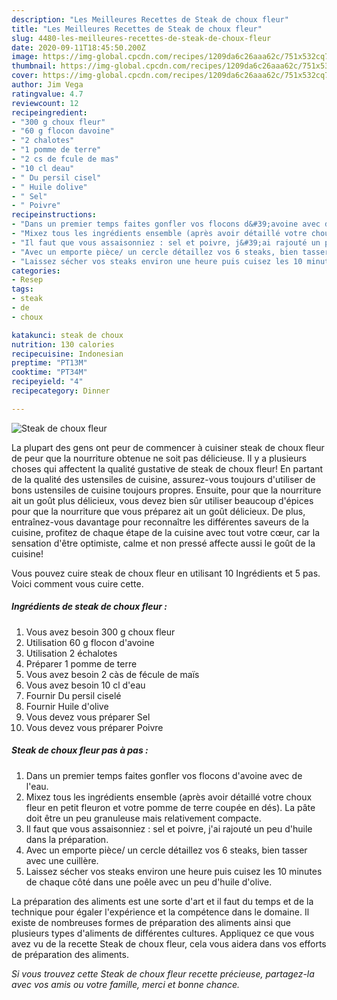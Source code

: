 ```yaml
---
description: "Les Meilleures Recettes de Steak de choux fleur"
title: "Les Meilleures Recettes de Steak de choux fleur"
slug: 4480-les-meilleures-recettes-de-steak-de-choux-fleur
date: 2020-09-11T18:45:50.200Z
image: https://img-global.cpcdn.com/recipes/1209da6c26aaa62c/751x532cq70/steak-de-choux-fleur-photo-principale-de-la-recette.jpg
thumbnail: https://img-global.cpcdn.com/recipes/1209da6c26aaa62c/751x532cq70/steak-de-choux-fleur-photo-principale-de-la-recette.jpg
cover: https://img-global.cpcdn.com/recipes/1209da6c26aaa62c/751x532cq70/steak-de-choux-fleur-photo-principale-de-la-recette.jpg
author: Jim Vega
ratingvalue: 4.7
reviewcount: 12
recipeingredient:
- "300 g choux fleur"
- "60 g flocon davoine"
- "2 chalotes"
- "1 pomme de terre"
- "2 cs de fcule de mas"
- "10 cl deau"
- " Du persil cisel"
- " Huile dolive"
- " Sel"
- " Poivre"
recipeinstructions:
- "Dans un premier temps faites gonfler vos flocons d&#39;avoine avec de l&#39;eau."
- "Mixez tous les ingrédients ensemble (après avoir détaillé votre choux fleur en petit fleuron et votre pomme de terre coupée en dés). La pâte doit être un peu granuleuse mais relativement compacte."
- "Il faut que vous assaisonniez : sel et poivre, j&#39;ai rajouté un peu d&#39;huile dans la préparation."
- "Avec un emporte pièce/ un cercle détaillez vos 6 steaks, bien tasser avec une cuillère."
- "Laissez sécher vos steaks environ une heure puis cuisez les 10 minutes de chaque côté dans une poêle avec un peu d&#39;huile d&#39;olive."
categories:
- Resep
tags:
- steak
- de
- choux

katakunci: steak de choux 
nutrition: 130 calories
recipecuisine: Indonesian
preptime: "PT13M"
cooktime: "PT34M"
recipeyield: "4"
recipecategory: Dinner

---
```



![Steak de choux fleur](https://img-global.cpcdn.com/recipes/1209da6c26aaa62c/751x532cq70/steak-de-choux-fleur-photo-principale-de-la-recette.jpg)

La plupart des gens ont peur de commencer à cuisiner steak de choux fleur de peur que la nourriture obtenue ne soit pas délicieuse. Il y a plusieurs choses qui affectent la qualité gustative de steak de choux fleur! En partant de la qualité des ustensiles de cuisine, assurez-vous toujours d'utiliser de bons ustensiles de cuisine toujours propres. Ensuite, pour que la nourriture ait un goût plus délicieux, vous devez bien sûr utiliser beaucoup d'épices pour que la nourriture que vous préparez ait un goût délicieux. De plus, entraînez-vous davantage pour reconnaître les différentes saveurs de la cuisine, profitez de chaque étape de la cuisine avec tout votre cœur, car la sensation d'être optimiste, calme et non pressé affecte aussi le goût de la cuisine!

<!--inarticleads1-->

Vous pouvez cuire steak de choux fleur en utilisant 10 Ingrédients et 5 pas. Voici comment vous cuire cette.

##### Ingrédients de steak de choux fleur :

1. Vous avez besoin 300 g choux fleur
1. Utilisation 60 g flocon d&#39;avoine
1. Utilisation 2 échalotes
1. Préparer 1 pomme de terre
1. Vous avez besoin 2 càs de fécule de maïs
1. Vous avez besoin 10 cl d&#39;eau
1. Fournir  Du persil ciselé
1. Fournir  Huile d&#39;olive
1. Vous devez vous préparer  Sel
1. Vous devez vous préparer  Poivre




<!--inarticleads2-->

##### Steak de choux fleur pas à pas :

1. Dans un premier temps faites gonfler vos flocons d&#39;avoine avec de l&#39;eau.
1. Mixez tous les ingrédients ensemble (après avoir détaillé votre choux fleur en petit fleuron et votre pomme de terre coupée en dés). La pâte doit être un peu granuleuse mais relativement compacte.
1. Il faut que vous assaisonniez : sel et poivre, j&#39;ai rajouté un peu d&#39;huile dans la préparation.
1. Avec un emporte pièce/ un cercle détaillez vos 6 steaks, bien tasser avec une cuillère.
1. Laissez sécher vos steaks environ une heure puis cuisez les 10 minutes de chaque côté dans une poêle avec un peu d&#39;huile d&#39;olive.




<!--inarticleads1-->

<p>
La préparation des aliments est une sorte d'art et il faut du temps et de la technique pour égaler l'expérience et la compétence dans le domaine. Il existe de nombreuses formes de préparation des aliments ainsi que plusieurs types d'aliments de différentes cultures. Appliquez ce que vous avez vu de la recette Steak de choux fleur, cela vous aidera dans vos efforts de préparation des aliments.
</p>

<p>
<i>Si vous trouvez cette Steak de choux fleur recette précieuse, partagez-la avec vos amis ou votre famille, merci et bonne chance.</i>
</p>
